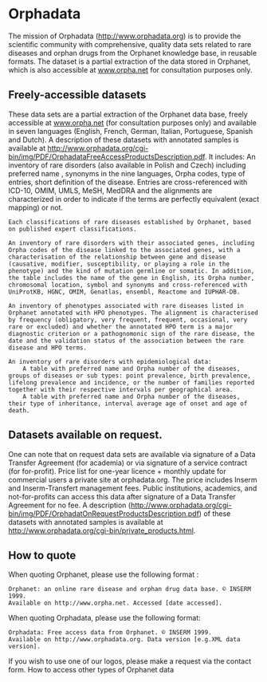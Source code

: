 # Orphadata

The mission of Orphadata (http://www.orphadata.org) is to provide the scientific community with comprehensive, quality data sets related to rare diseases and orphan drugs from the Orphanet knowledge base, in reusable formats.
The dataset is a partial extraction of the data stored in Orphanet, which is also accessible at www.orpha.net for consultation purposes only.

## Freely-accessible datasets 

These data sets are a partial extraction of the Orphanet data base, freely accessible at www.orpha.net (for consultation purposes only) and available in seven languages (English, French, German, Italian, Portuguese, Spanish and Dutch). 
A description of these datasets with annotated samples is available at http://www.orphadata.org/cgi-bin/img/PDF/OrphadataFreeAccessProductsDescription.pdf. It includes:
	An inventory of rare disorders (also available in Polish and Czech) including preferred name , synonyms in the nine languages, Orpha codes, type of entries, short definition of the disease. Entries are cross-referenced with ICD-10, OMIM, UMLS, MeSH, MedDRA and the alignments are characterized in order to indicate if the terms are perfectly equivalent (exact mapping) or not.

	Each classifications of rare diseases established by Orphanet, based on published expert classifications.

	An inventory of rare disorders with their associated genes, including Orpha codes of the disease linked to the associated genes, with a characterisation of the relationship between gene and disease (causative, modifier, susceptibility, or playing a role in the phenotype) and the kind of mutation germline or somatic. In addition, the table includes the name of the gene in English, its Orpha number, chromosomal location, symbol and synonyms and cross-referenced with UniProtKB, HGNC, OMIM, Genatlas, ensembl, Reactome and IUPHAR-DB.

	An inventory of phenotypes associated with rare diseases listed in Orphanet annotated with HPO phenotypes. The alignment is characterised by frequency (obligatory, very frequent, frequent, occasional, very rare or excluded) and whether the annotated HPO term is a major diagnostic criterion or a pathognomonic sign of the rare disease, the date and the validation status of the association between the rare disease and HPO terms.

	An inventory of rare disorders with epidemiological data:
		A table with preferred name and Orpha number of the diseases, groups of diseases or sub types: point prevalence, birth prevalence, lifelong prevalence and incidence, or the number of families reported together with their respective intervals per geographical area.
		A table with preferred name and Orpha number of the diseases, their type of inheritance, interval average age of onset and age of death.

## Datasets available on request.

One can note that on request data sets are available via signature of a Data Transfer Agreement (for academia) or via signature of a service contract (for for-profit).
Price list for one-year licence + monthly update for commercial users a private site at orphadata.org. The price includes Inserm and Inserm-Transfert management fees. Public institutions, academics, and not-for-profits can access this data after signature of a Data Transfer Agreement for no fee. A description (http://www.orphadata.org/cgi-bin/img/PDF/OrphadatOnRequestProductsDescription.pdf) of these datasets with annotated samples is available at http://www.orphadata.org/cgi-bin/private_products.html.

## How to quote

When quoting Orphanet, please use the following format :

    Orphanet: an online rare disease and orphan drug data base. © INSERM 1999.
    Available on http://www.orpha.net. Accessed [date accessed].


When quoting Orphadata, please use the following format:

    Orphadata: Free access data from Orphanet. © INSERM 1999.
    Available on http://www.orphadata.org. Data version [e.g.XML data version].


If you wish to use one of our logos, please make a request via the contact form.
How to access other types of Orphanet data
